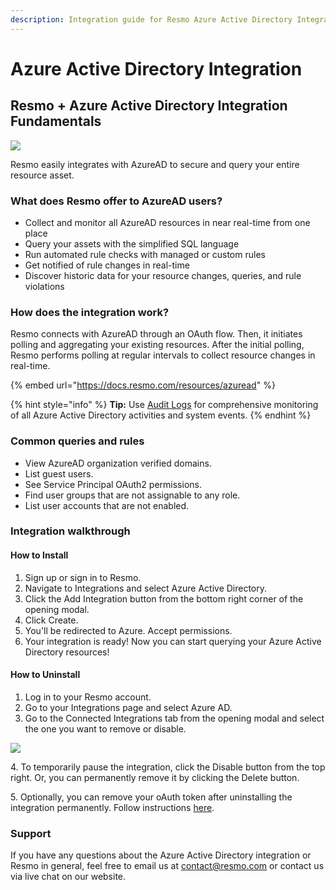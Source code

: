 ```yaml
---
description: Integration guide for Resmo Azure Active Directory Integration.
---
```


# Azure Active Directory Integration

## Resmo + Azure Active Directory Integration Fundamentals

![](../.gitbook/assets/azuread-logo.png)

Resmo easily integrates with AzureAD to secure and query your entire resource asset.

### What does Resmo offer to AzureAD users?

* Collect and monitor all AzureAD resources in near real-time from one place
* Query your assets with the simplified SQL language
* Run automated rule checks with managed or custom rules
* Get notified of rule changes in real-time
* Discover historic data for your resource changes, queries, and rule violations

### How does the integration work?

Resmo connects with AzureAD through an OAuth flow. Then, it initiates polling and aggregating your existing resources. After the initial polling, Resmo performs polling at regular intervals to collect resource changes in real-time.

{% embed url="https://docs.resmo.com/resources/azuread" %}

{% hint style="info" %}
**Tip:** Use [Audit Logs](../audit-logs/audit-logs.md) for comprehensive monitoring of all Azure Active Directory activities and system events.
{% endhint %}

### Common queries and rules

* View AzureAD organization verified domains.
* List guest users.
* See Service Principal OAuth2 permissions.
* Find user groups that are not assignable to any role.
* List user accounts that are not enabled.

### Integration walkthrough

#### How to Install

1. Sign up or sign in to Resmo.
2. Navigate to Integrations and select Azure Active Directory.
3. Click the Add Integration button from the bottom right corner of the opening modal.
4. Click Create.
5. You'll be redirected to Azure. Accept permissions.
6. Your integration is ready! Now you can start querying your Azure Active Directory resources!

#### How to Uninstall

1. Log in to your Resmo account.
2. Go to your Integrations page and select Azure AD.
3. Go to the Connected Integrations tab from the opening modal and select the one you want to remove or disable.

![](../.gitbook/assets/azuread-integration-delete.png)

4\. To temporarily pause the integration, click the Disable button from the top right. Or, you can permanently remove it by clicking the Delete button.

5\. Optionally, you can remove your oAuth token after uninstalling the integration permanently. Follow instructions [here](https://docs.microsoft.com/en-us/azure/active-directory/enterprise-users/users-revoke-access#azure-active-directory-environment).

### Support

If you have any questions about the Azure Active Directory integration or Resmo in general, feel free to email us at contact@resmo.com or contact us via live chat on our website.
